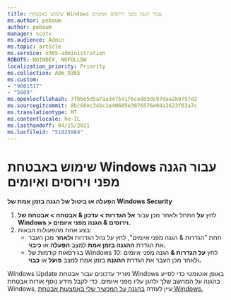 ```yaml
---
title: שימוש באבטחת Windows עבור הגנה מפני וירוסים ואיומים
ms.author: pebaum
author: pebaum
manager: scotv
ms.audience: Admin
ms.topic: article
ms.service: o365-administration
ROBOTS: NOINDEX, NOFOLLOW
localization_priority: Priority
ms.collection: Adm_O365
ms.custom:
- "9001517"
- "5609"
ms.openlocfilehash: 7fbbe5d5a7aa347541f6cedd3dc97daa2b9757d2
ms.sourcegitcommit: 8bc60ec34bc1e40685e3976576e04a2623f63a7c
ms.translationtype: MT
ms.contentlocale: he-IL
ms.lasthandoff: 04/15/2021
ms.locfileid: "51825984"
---
```

# <a name="use-windows-security-for-virus-and-threat-protection"></a>שימוש באבטחת Windows עבור הגנה מפני וירוסים ואיומים

**הפעלה או ביטול של הגנה בזמן אמת של Windows Security**

1. לחץ **על** התחל ולאחר מכן עבור **אל הגדרות > עדכון & אבטחה > אבטחה של Windows > וירוסים & הגנה מפני איומים.**
2. בצע אחת מהפעולות הבאות:
    - תחת "הגדרות & הגנה מפני איומים", לחץ על נהל הגדרות **ולאחר** מכן העבר את הגדרת **ההגנה בזמן אמת** למצב **הפעלה** או **כיבוי.**
    - בגירסאות קודמות של Windows 10: לחץ **על הגדרות &** הגנה מפני איומים ולאחר מכן העבר את הגדרת **ההגנה** בזמן אמת למצב **פועל** או **כבוי.**

Windows Update מוריד עדכונים עבור אבטחת Windows באופן אוטומטי כדי לסייע בהגנה על המחשב שלך ולהגן עליו מפני איומים. כדי לקבל מידע נוסף אודות אבטחת Windows, עיין לעזרה [בהגנה על המכשיר שלי באמצעות אבטחת Windows.](https://support.microsoft.com/help/17464/windows-10-help-protect-my-device-with-windows-security)
